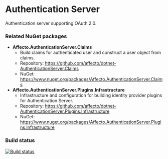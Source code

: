 # Authentication Server

Authentication server supporting OAuth 2.0.

### Related NuGet packages

* **Affecto.AuthenticationServer.Claims**
  * Build claims for authenticated user and construct a user object from claims.
  * Repository: https://github.com/affecto/dotnet-AuthenticationServer.Claims
  * NuGet: https://www.nuget.org/packages/Affecto.AuthenticationServer.Claims
* **Affecto.AuthenticationServer.Plugins.Infrastructure**
  * Infrastructure and configuration for building identity provider plugins for Authentication Server.
  * Repository: https://github.com/affecto/dotnet-AuthenticationServer.Plugins.Infrastructure
  * NuGet: https://www.nuget.org/packages/Affecto.AuthenticationServer.Plugins.Infrastructure

### Build status

[![Build status](https://ci.appveyor.com/api/projects/status/14v5fubj1wevbqj2?svg=true)](https://ci.appveyor.com/project/affecto/dotnet-authenticationserver)
